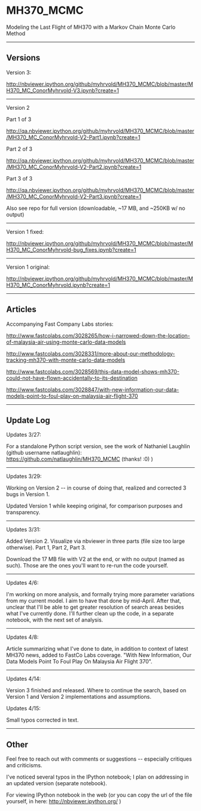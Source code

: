 MH370_MCMC
==========

Modeling the Last Flight of MH370 with a Markov Chain Monte Carlo Method



-------------------------------------------------------------------------------------------
Versions
-------------------------------------------------------------------------------------------

Version 3:

http://nbviewer.ipython.org/github/myhrvold/MH370_MCMC/blob/master/MH370_MC_ConorMyhrvold-V3.ipynb?create=1

-------------------------------------------------------------------------------------------

Version 2

Part 1 of 3

http://qa.nbviewer.ipython.org/github/myhrvold/MH370_MCMC/blob/master/MH370_MC_ConorMyhrvold-V2-Part1.ipynb?create=1

Part 2 of 3 

http://qa.nbviewer.ipython.org/github/myhrvold/MH370_MCMC/blob/master/MH370_MC_ConorMyhrvold-V2-Part2.ipynb?create=1

Part 3 of 3

http://qa.nbviewer.ipython.org/github/myhrvold/MH370_MCMC/blob/master/MH370_MC_ConorMyhrvold-V2-Part3.ipynb?create=1

Also see repo for full version (downloadable, ~17 MB, and ~250KB w/ no output)

-------------------------------------------------------------------------------------------

Version 1 fixed: 


http://nbviewer.ipython.org/github/myhrvold/MH370_MCMC/blob/master/MH370_MC_ConorMyhrvold-bug_fixes.ipynb?create=1

-------------------------------------------------------------------------------------------


Version 1 original: 


http://nbviewer.ipython.org/github/myhrvold/MH370_MCMC/blob/master/MH370_MC_ConorMyhrvold.ipynb?create=1


-------------------------------------------------------------------------------------------
Articles
-------------------------------------------------------------------------------------------

Accompanying Fast Company Labs stories:

http://www.fastcolabs.com/3028265/how-i-narrowed-down-the-location-of-malaysia-air-using-monte-carlo-data-models

http://www.fastcolabs.com/3028331/more-about-our-methodology-tracking-mh370-with-monte-carlo-data-models

http://www.fastcolabs.com/3028569/this-data-model-shows-mh370-could-not-have-flown-accidentally-to-its-destination

http://www.fastcolabs.com/3028847/with-new-information-our-data-models-point-to-foul-play-on-malaysia-air-flight-370

-------------------------------------------------------------------------------------------
Update Log
-------------------------------------------------------------------------------------------
Updates 3/27:

For a standalone Python script version, see the work of Nathaniel Laughlin (github username natlaughlin): https://github.com/natlaughlin/MH370_MCMC (thanks! :0) )

-------------------------------------------------------------------------------------------
Updates 3/29:

Working on Version 2 -- in course of doing that, realized and corrected 3 bugs in Version 1.

Updated Version 1 while keeping original, for comparison purposes and transparency.

-------------------------------------------------------------------------------------------

Updates 3/31:

Added Version 2. Visualize via nbviewer in three parts (file size too large otherwise). 
Part 1, Part 2, Part 3.

Download the 17 MB file with V2 at the end, or with no output (named as such). Those are the ones you'll want to re-run the code yourself.

-------------------------------------------------------------------------------------------

Updates 4/6:

I'm working on more analysis, and formally trying more parameter variations from my current model. I aim to have that done by mid-April. After that, unclear that I'll be able to get greater resolution of search areas besides what I've currently done. I'll further clean up the code, in a separate notebook, with the next set of analysis.

-------------------------------------------------------------------------------------------

Updates 4/8:

Article summarizing what I've done to date, in addition to context of latest MH370 news, added to FastCo Labs coverage. "With New Information, Our Data Models Point To Foul Play On Malaysia Air Flight 370".

-------------------------------------------------------------------------------------------

Updates 4/14:

Version 3 finished and released. Where to continue the search, based on Version 1 and Version 2 implementations and assumptions.

Updates 4/15:

Small typos corrected in text.

-------------------------------------------------------------------------------------------
Other
-------------------------------------------------------------------------------------------
Feel free to reach out with comments or suggestions -- especially critiques and criticisms.

I've noticed several typos in the IPython notebook; I plan on addressing in an updated version (separate notebook).

For viewing IPython notebook in the web (or you can copy the url of the file yourself, in here: http://nbviewer.ipython.org/ )

